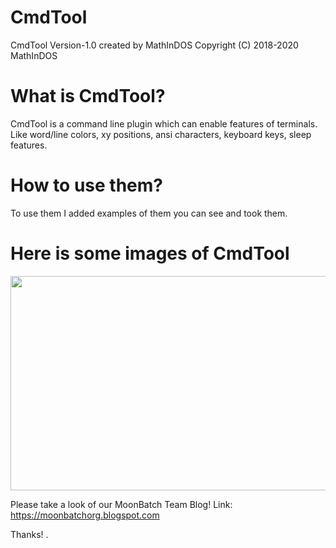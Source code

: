 # CmdTool

CmdTool Version-1.0 created by MathInDOS
Copyright (C) 2018-2020 MathInDOS

# What is CmdTool?

CmdTool is a command line plugin which can enable features of terminals. Like word/line colors, xy positions, ansi characters, keyboard keys, sleep features.

# How to use them?

To use them I added examples of them you can see and took them.

# Here is some images of CmdTool

<a href="https://ibb.co/2YkW3dr"><img src="https://i.ibb.co/2YkW3dr/1.png" width=679 height=343></a>

Please take a look of our MoonBatch Team Blog!
Link: https://moonbatchorg.blogspot.com

Thanks!
.
